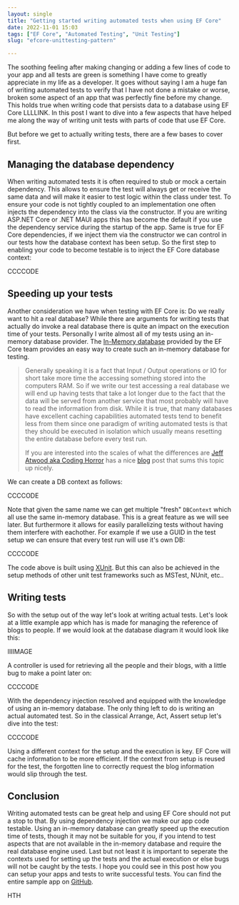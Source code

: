 ```yaml
---
layout: single
title: "Getting started writing automated tests when using EF Core"
date: 2022-11-01 15:03
tags: ["EF Core", "Automated Testing", "Unit Testing"]
slug: "efcore-unittesting-pattern"

---
```


The soothing feeling after making changing or adding a few lines of code to your app and all tests are green is something I have come to greatly appreciate in my life as a developer. It goes without saying I am a huge fan of writing automated tests to verify that I have not done a mistake or worse, broken some aspect of an app that was perfectly fine before my change. This holds true when writing code that persists data to a database using EF Core LLLLINK. In this post I want to dive into a few aspects that have helped me along the way of writing unit tests with parts of code that use EF Core.

<!-- more -->

But before we get to actually writing tests, there are a few bases to cover first.

## Managing the database dependency

When writing automated tests it is often required to stub or mock a certain dependency. This allows to ensure the test will always get or receive the same data and will make it easier to test logic within the class under test. To ensure your code is not tightly coupled to an implementation one often injects the dependency into the class via the constructor. If you are  writing ASP.NET Core or .NET MAUI apps this has become the default if you use the dependency service during the startup of the app. Same is true for EF Core dependencies, if we inject them via the constructor we can control in our tests how the database context has been setup. So the first step to enabling your code to become testable is to inject the EF Core database context:

CCCCODE

## Speeding up your tests

Another consideration we have when testing with EF Core is: Do we really want to hit a real database? While there are arguments for writing tests that actually do invoke a real database there is quite an impact on the execution time of your tests. Personally I write almost all of my tests using an in-memory database provider. The [In-Memory database](https://learn.microsoft.com/en-us/ef/core/providers/in-memory/?tabs=dotnet-core-cli&WT.mc_id=AZ-MVP-5003494) provided by the EF Core team provides an easy way to create such an in-memory database for testing.

> Generally speaking it is a fact that Input / Output operations or IO for short take more time the accessing something stored into the computers RAM. So if we write our test accessing a real database we will end up having tests that take a lot longer due to the fact that the data will be served from another service that most probably will have to read the information from disk. While it is true, that many databases have excellent caching capabilities automated tests tend to benefit less from them since one paradigm of writing automated tests is that they should be executed in isolation which usually means resetting the entire database before every test run.
>
> If you are interested into the scales of what the differences are [Jeff Atwood aka Coding Horror](https://blog.codinghorror.com/about-me/) has a nice [blog](https://blog.codinghorror.com/the-infinite-space-between-words/) post that sums this topic up nicely.

We can create a DB context as follows:

CCCCODE

Note that given the same name we can get multiple "fresh" `DBContext` which all use the same in-memory database. This is a great feature as we will see later. But furthermore it allows for easily parallelizing tests without having them interfere with eachother. For example if we use a GUID in the test setup we can ensure that every test run will use it's own DB:

CCCCODE

The code above is built using [XUnit](https://xunit.net/). But this can also be achieved in the setup methods of other unit test frameworks such as MSTest, NUnit, etc..

## Writing tests

So with the setup out of the way let's look at writing actual tests. Let's look at a little example app which has is made for managing the reference of blogs to people. If we would look at the database diagram it would look like this:

IIIIMAGE

A controller is used for retrieving all the people and their blogs, with a little bug to make a point later on:

CCCCODE

With the dependency injection resolved and equipped with the knowledge of using an in-memory database. The only thing left to do is writing an actual automated test. So in the classical Arrange, Act, Assert setup let's dive into the test:

CCCCODE

Using a different context for the setup and the execution is key. EF Core will cache information to be more efficient. If the context from setup is reused for the test, the forgotten line to correctly request the blog information would slip through the test. 

## Conclusion

Writing automated tests can be great help and using EF Core should not put a stop to that. By using dependency injection we make our app code testable. Using an in-memory database can greatly speed up the execution time of tests, though it may not be suitable for you, if you intend to test aspects that are not available in the in-memory database and require the real database engine used. Last but not least it is important to seperate the contexts used for setting up the tests and the actual execution or else bugs will not be caught by the tests. I hope you could see in this post how you can setup your apps and tests to write successful tests. You can find the entire sample app on [GitHub](https://github.com/mallibone/EfCoreTesting).

HTH

